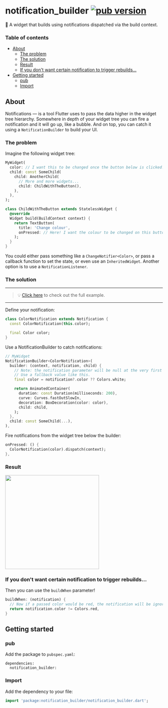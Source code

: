 # notification_builder [![pub version][pub-version-img]][pub-version-url]

🦻 A widget that builds using notifications dispatched via the build context.


### Table of contents
 - [About](https://github.com/nivisi/notification_builder#about)
   - [The problem](https://github.com/nivisi/notification_builder#the-problem)
   - [The solution](https://github.com/nivisi/notification_builder#the-solution)
   - [Result](https://github.com/nivisi/notification_builder#result)
   - [If you don't want certain notification to trigger rebuilds...](https://github.com/nivisi/notification_builder#if-you-dont-want-certain-notification-to-trigger-rebuilds)
 - [Getting started](https://github.com/nivisi/notification_builder#getting-started)
   - [pub](https://github.com/nivisi/notification_builder#pub)
   - [Import](https://github.com/nivisi/notification_builder#import)

## About

Notifications — is a tool Flutter uses to pass the data higher in the widget tree hierarchy. Somewhere in depth of your widget tree you can fire a notification and it will go up, like a bubble. And on top, you can catch it using a `NotificationBuilder` to build your UI.

### The problem

Imagine the following widget tree:

```dart
MyWidget(
  color: // I want this to be changed once the button below is clicked!
  child: const SomeChild(
    child: AnotherChild(
      // More and more widgets...
      child: ChildWithTheButton(),
    ),
  ),  
);

class ChildWithTheButton extends StatelessWidget {
  @override
  Widget build(BuildContext context) {
    return TextButton(
      title: 'Change colour',
      onPressed: // Here! I want the colour to be changed on this button pressed!
    );
  }
}
```

You could either pass something like a `ChangeNotifier<Color>`, or pass a callback function to set the state, or even use an `InheritedWidget`. Another option is to use a `NotificationListener`.

### The solution

---

> 💡 [Click here](https://github.com/nivisi/notification_builder/blob/develop/src/example/lib/main.dart) to check out the full example.

---

Define your notification:
```dart
class ColorNotification extends Notification {
  const ColorNotification(this.color);

  final Color color;
}
```

Use a NotificationBuilder to catch notifications:
```dart
// MyWidget
NotificationBuilder<ColorNotification>(
  builder: (context, notification, child) {
    // Note: the notification parameter will be null at the very first build.
    // Use a fallback value like this.
    final color = notification?.color ?? Colors.white;

    return AnimatedContainer(
      duration: const Duration(milliseconds: 200),
      curve: Curves.fastOutSlowIn,
      decoration: BoxDecoration(color: color),
      child: child,
    );
  },
  child: const SomeChild(...),
),
```

Fire notifications from the widget tree below the builder:
```dart
onPressed: () {
  ColorNotification(color).dispatch(context);
},
```

### Result

<img width=300 src="https://user-images.githubusercontent.com/33932162/196101537-e3330376-f65c-45db-9101-f69396518437.gif"/>

### If you don't want certain notification to trigger rebuilds...

Then you can use the `buildWhen` parameter!

```dart
buildWhen: (notification) {
  // Now if a passed color would be red, the notification will be ignored!
  return notification.color != Colors.red,
}
```

## Getting started

### pub

Add the package to `pubspec.yaml`:

```
dependencies:
  notification_builder:
```

### Import

Add the dependency to your file:

```dart
import 'package:notification_builder/notification_builder.dart';
```

<!-- References -->
[pub-version-img]: https://img.shields.io/badge/pub-v0.0.1-0175c2?logo=flutter
[pub-version-url]: https://pub.dev/packages/notification_builder